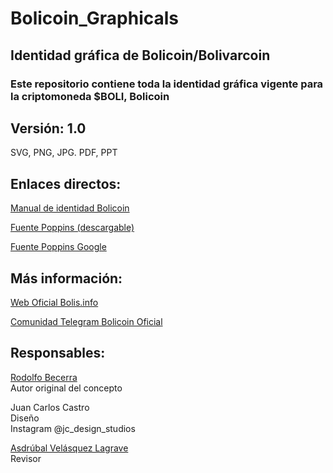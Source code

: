 # Bolicoin_Graphicals    
## Identidad gráfica de Bolicoin/Bolivarcoin   
### Este repositorio contiene toda la identidad gráfica vigente para la criptomoneda $BOLI, Bolicoin   
## Versión: 1.0   

SVG, PNG, JPG. PDF, PPT 

## Enlaces directos:   
[Manual de identidad Bolicoin](./PDF/Manual_identidad_visual_Bolicoin.pdf)   

[Fuente Poppins (descargable)](./Fonts/Poppins.zip)   

[Fuente Poppins Google](https://fonts.google.com/specimen/Poppins)      


## Más información:   
[Web Oficial Bolis.info](https://bolis.info)    

[Comunidad Telegram Bolicoin Oficial](https://t.me/bolicoin_official)   

## Responsables:  
[Rodolfo Becerra](https://github.com/rodobe)      
Autor original del concepto  

Juan Carlos Castro   
Diseño   
Instagram @jc_design_studios  
  

[Asdrúbal Velásquez Lagrave](https://github.com/Visionario)   
Revisor     
